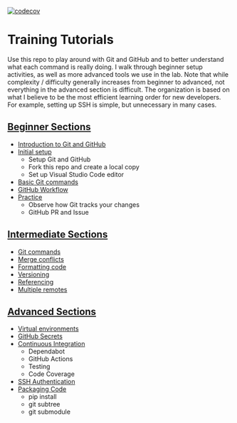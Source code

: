 [![codecov](https://codecov.io/gh/djmcgregor/training/branch/main/graph/badge.svg?token=E97NPUSQ5D)](https://codecov.io/gh/djmcgregor/training)

# Training Tutorials

Use this repo to play around with Git and GitHub and to better understand what each command is really doing. I walk through beginner setup activities, as well as more advanced tools we use in the lab. Note that while complexity / difficulty generally increases from beginner to advanced, not everything in the advanced section is difficult. The organization is based on what I believe to be the most efficient learning order for new developers. For example, setting up SSH is simple, but unnecessary in many cases.  

## [Beginner Sections](./modules/beginner.md)
- [Introduction to Git and GitHub](./modules/beginner.md#introduction)
- [Initial setup](./modules/beginner.md#initial-setup)
    - Setup Git and GitHub
    - Fork this repo and create a local copy
    - Set up Visual Studio Code editor
- [Basic Git commands](./modules/beginner.md#git-commands)
- [GitHub Workflow](./modules/beginner.md#github-workflow)
- [Practice](./modules/beginner.md#practice)
    - Observe how Git tracks your changes
    - GitHub PR and Issue

## [Intermediate Sections](./modules/intermediate.md)
- [Git commands](./modules/intermediate.md#git-commands)
- [Merge conflicts](./modules/intermediate.md#merge-conflicts)
- [Formatting code](./modules/intermediate.md#formatting-code)
- [Versioning](./modules/intermediate.md#versioning)
- [Referencing](./modules/intermediate.md#referencing)
- [Multiple remotes](./modules/intermediate.md#multiple-remotes)

## [Advanced Sections](./modules/advanced.md)
- [Virtual environments](./modules/advanced.md#virtual-environment)
- [GitHub Secrets](./modules/advanced.md#github-secrets)
- [Continuous Integration](./modules/advanced.md#continuous-integration)
    - Dependabot
    - GitHub Actions
    - Testing
    - Code Coverage
- [SSH Authentication](./modules/advanced.md#ssh-authentication)
- [Packaging Code](./modules/advanced.md#packaging-code)
    - pip install
    - git subtree
    - git submodule
